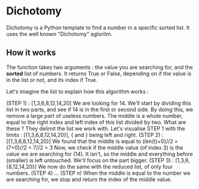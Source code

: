 # Dichotomy
Dichotomy is a Python template to find a number in a specific sorted list.
It uses the well known "Dichotomy" agloritm.

## How it works

The function takes two arguments : the value you are searching for, and the __sorted__ list of numbers.
It returns True or False, depending on if the value is in the list or not, and its index if True.

Let's imagine the list to explain how this algorithm works :

(STEP 1) : [1,3,6,8,12,14,20]
We are looking for 14.
We'll start by dividing this list in two parts, and see if 14 is in the first or second side. By doing this, we remove a large part of useless numbers.
The middle is a whole number, equal to the right index and left index of this list divided by two. What are these ? They delimit the list we work with.
Let's visualise STEP 1 with the limits : [{1,3,6,8,12,14,20}], { and } being left and right.
(STEP 2) : [{1,3,6,8,12,14,20}]
We found that the middle is equal to (len(t)+0)//2 = (7+0)//2 = 7//2 = 3
Now, we check if the middle value (of index 3) is the value we are searching for (14). It isn't, so the middle and everything before (smaller) is left untouched. We'll focus on the part bigger.
(STEP 3) : [1,3,6,{8,12,14,20}]
We now do the same with the reduced list, of only four numbers.
(STEP 4)
...
(STEP n)
When the middle is equal to the number we are searching for, we stop and return the index of the middle value.
